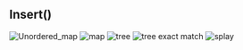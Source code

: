 ## Insert()
![Unordered_map](./hash_map_cycles_metrics_insert().png)
![map](./map_cycles_metrics_insert().png)
![tree](./tree_cycles_metrics_insert().png)
![tree exact match](./tree_exact_match_cycles_metrics_insert().png)
![splay](./splay_cycles_metrics_insert().png)
